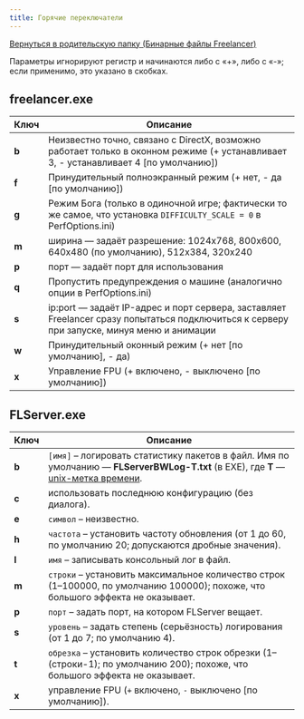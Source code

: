 ```yaml
---
title: Горячие переключатели
---
```


[Вернуться в родительскую папку (Бинарные файлы Freelancer)](./index.md)

Параметры игнорируют регистр и начинаются либо с «+», либо с «-»; если применимо, это указано в скобках.

## freelancer.exe

| Ключ  | Описание                                                                                                                                    |
| ----- | ------------------------------------------------------------------------------------------------------------------------------------------- |
| **b** | Неизвестно точно, связано с DirectX, возможно работает только в оконном режиме (+ устанавливает 3, - устанавливает 4 \[по умолчанию])       |
| **f** | Принудительный полноэкранный режим (+ нет, - да \[по умолчанию])                                                                            |
| **g** | Режим Бога (только в одиночной игре; фактически то же самое, что установка `DIFFICULTY_SCALE = 0` в PerfOptions.ini)                        |
| **m** | ширина — задаёт разрешение: 1024x768, 800x600, 640x480 (по умолчанию), 512x384, 320x240                                                     |
| **p** | порт — задаёт порт для использования                                                                                                        |
| **q** | Пропустить предупреждения о машине (аналогично опции в PerfOptions.ini)                                                                     |
| **s** | ip\:port — задаёт IP-адрес и порт сервера, заставляет Freelancer сразу попытаться подключиться к серверу при запуске, минуя меню и анимации |
| **w** | Принудительный оконный режим (+ нет \[по умолчанию], - да)                                                                                  |
| **x** | Управление FPU (+ включено, - выключено \[по умолчанию])                                                                                    |

## FLServer.exe

| Ключ  | Описание                                                                                                                                                             |
| ----- | -------------------------------------------------------------------------------------------------------------------------------------------------------------------- |
| **b** | `[имя]` – логировать статистику пакетов в файл. Имя по умолчанию — **FLServerBWLog-T.txt** (в EXE), где **T** — [unix-метка времени](https://www.unixtimestamp.com). |
| **c** | использовать последнюю конфигурацию (без диалога).                                                                                                                   |
| **e** | `символ` – неизвестно.                                                                                                                                               |
| **h** | `частота` – установить частоту обновления (от 1 до 60, по умолчанию 20; допускаются дробные значения).                                                               |
| **l** | `имя` – записывать консольный лог в файл.                                                                                                                            |
| **m** | `строки` – установить максимальное количество строк (1–100000, по умолчанию 100000); похоже, что большого эффекта не оказывает.                                      |
| **p** | `порт` – задать порт, на котором FLServer вещает.                                                                                                                    |
| **s** | `уровень` – задать степень (серьёзность) логирования (от 1 до 7; по умолчанию 4).                                                                                    |
| **t** | `обрезка` – установить количество строк обрезки (1–(строки-1); по умолчанию 200); похоже, что большого эффекта не оказывает.                                         |
| **x** | управление FPU (`+` включено, `-` выключено \[по умолчанию]).                                                                                                        |
